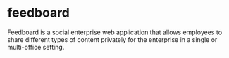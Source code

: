 feedboard
=========

Feedboard is a social enterprise web application that allows employees to share different types of content privately for the enterprise in a single or multi-office setting.